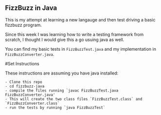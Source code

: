 ## FizzBuzz in Java

This is my attempt at learning a new langauge and then test driving a basic fizzbuzz program.

Since this week I was learning how to write a testing framework from scratch, I thought I would give this a go usuing java as well.

You can find my basic tests in `FizzBuzzTest.java` and my implementation in `FizzBuzzConverter.java`.

#Set Instructions

These instructions are assuming you have java installed:

```
- Clone this repo
- cd fizzbuzz-java
- compile the files running `javac FizzBuzzTest.java FizzBuzzConverter.java'
- This will create the two class files `FizzBuzzTest.class` and `FizzBuzzConverter.class`
- run the tests by running `java FizzBuzzTest`

```
